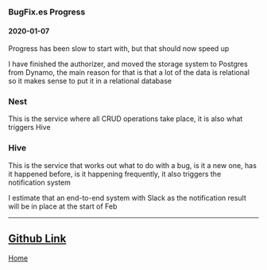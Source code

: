 ### BugFix.es Progress
#### 2020-01-07
Progress has been slow to start with, but that should now speed up

I have finished the authorizer, and moved the storage system to Postgres from Dynamo, the main reason for that is that a lot of the data is relational
so it makes sense to put it in a relational database

### Nest
This is the service where all CRUD operations take place, it is also what triggers Hive

### Hive
This is the service that works out what to do with a bug, is it a new one, has it happened before, is it happening frequently, it also triggers the notification system

I estimate that an end-to-end system with Slack as the notification result will be in place at the start of Feb

---
[Github Link](https://github.com/bugfixes)
--
[Home](/)
